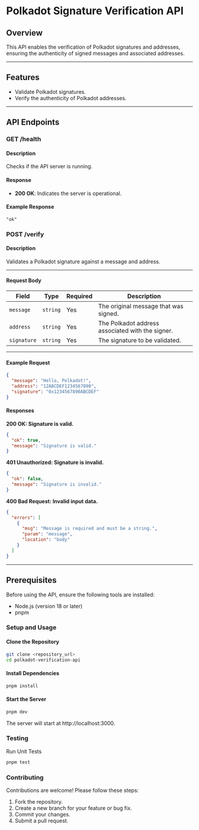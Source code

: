 # Polkadot Signature Verification API

## Overview

This API enables the verification of Polkadot signatures and addresses, ensuring the authenticity of signed messages and associated addresses.

---

## Features

- Validate Polkadot signatures.
- Verify the authenticity of Polkadot addresses.

---

## API Endpoints

### **GET /health**

#### Description
Checks if the API server is running.

#### Response
- **200 OK**: Indicates the server is operational.

#### Example Response
```
"ok"
```

### **POST /verify**

#### **Description**
Validates a Polkadot signature against a message and address.

---

#### **Request Body**

| Field       | Type     | Required | Description                                      |
|-------------|----------|----------|--------------------------------------------------|
| `message`   | `string` | Yes      | The original message that was signed.           |
| `address`   | `string` | Yes      | The Polkadot address associated with the signer.|
| `signature` | `string` | Yes      | The signature to be validated.                  |

---

#### **Example Request**
```json
{
  "message": "Hello, Polkadot!",
  "address": "12ABCDEF1234567890",
  "signature": "0x1234567890ABCDEF"
}
```

#### **Responses**

**200 OK: Signature is valid.**

```json
{
  "ok": true,
  "message": "Signature is valid."
}
```

**401 Unauthorized: Signature is invalid.**

```json
{
  "ok": false,
  "message": "Signature is invalid."
}
```

**400 Bad Request: Invalid input data.**

```json
{
  "errors": [
    {
      "msg": "Message is required and must be a string.",
      "param": "message",
      "location": "body"
    }
  ]
}
```
---

## Prerequisites

Before using the API, ensure the following tools are installed:

- Node.js (version 18 or later)
- pnpm

### Setup and Usage
#### Clone the Repository

```bash
git clone <repository_url>
cd polkadot-verification-api
```

#### Install Dependencies

```bash
pnpm install
```

#### Start the Server

```bash
pnpm dev
```

The server will start at http://localhost:3000.


### Testing

Run Unit Tests

```bash
pnpm test
```

### Contributing

Contributions are welcome! Please follow these steps:

1. Fork the repository.
2. Create a new branch for your feature or bug fix.
3. Commit your changes.
4. Submit a pull request.
